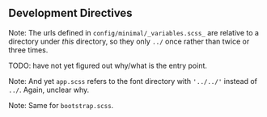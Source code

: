 ## Development Directives ##

Note:
The urls defined in `config/minimal/_variables.scss_` 
are relative to a directory under *this* directory, 
so they only `../` once rather than twice or 
three times.

TODO: have not yet figured out why/what is the entry point.

Note:
And yet `app.scss` refers to the font directory with `'../../'`
instead of `../`. Again, unclear why.

Note:
Same for `bootstrap.scss`.
